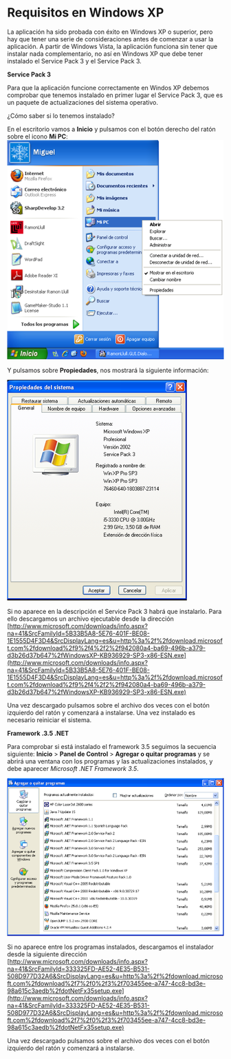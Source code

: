 # Requisitos en Windows XP

La aplicación ha sido probada con éxito en Windows XP o superior, pero hay que tener una serie de consideraciones antes de comenzar a usar la aplicación. A partir de Windows Vista, la aplicación funciona sin tener que instalar nada complementario, no así en Windows XP que debe tener instalado el Service Pack 3 y el Service Pack 3.


**Service Pack 3**

Para que la aplicación funcione correctamente en Windos XP debemos comprobar que tenemos instalado en primer lugar el Service Pack 3, que es un paquete de  actualizaciones del sistema operativo. 

¿Cómo saber si lo tenemos instalado?

En el escritorio vamos a **Inicio** y pulsamos con el botón derecho del ratón sobre el icono **Mi PC**:
![](images/req/sp3How.png)


Y pulsamos sobre **Propiedades**, nos mostrará la siguiente información:

![](images/req/propiedades.png)

Si no aparece en la descripción el Service Pack 3 habrá que instalarlo. Para ello descargamos un archivo ejecutable desde la dirección [http://www.microsoft.com/downloads/info.aspx?na=41&SrcFamilyId=5B33B5A8-5E76-401F-BE08-1E1555D4F3D4&SrcDisplayLang=es&u=http%3a%2f%2fdownload.microsoft.com%2fdownload%2f9%2f4%2f2%2f942080a4-ba69-496b-a379-d3b26d37b647%2fWindowsXP-KB936929-SP3-x86-ESN.exe](http://www.microsoft.com/downloads/info.aspx?na=41&SrcFamilyId=5B33B5A8-5E76-401F-BE08-1E1555D4F3D4&SrcDisplayLang=es&u=http%3a%2f%2fdownload.microsoft.com%2fdownload%2f9%2f4%2f2%2f942080a4-ba69-496b-a379-d3b26d37b647%2fWindowsXP-KB936929-SP3-x86-ESN.exe)

Una vez descargado pulsamos sobre el archivo dos veces con el botón izquierdo del ratón y comenzará a instalarse. Una vez instalado es necesario reiniciar el sistema.

**Framework .3.5 .NET**

Para comprobar si está instalado el framework 3.5 seguimos la secuencia siguiente:
**Inicio** > **Panel de Control** > **Agregar o quitar programas** y se abrirá una ventana con los programas y las actualizaciones instalados, y debe aparecer *Microsoft .NET Framework 3.5*.

![](images/req/frameworkInstalado.png)

Si no aparece entre los programas instalados, descargamos el instalador desde la siguiente dirección [http://www.microsoft.com/downloads/info.aspx?na=41&SrcFamilyId=333325FD-AE52-4E35-B531-508D977D32A6&SrcDisplayLang=es&u=http%3a%2f%2fdownload.microsoft.com%2fdownload%2f7%2f0%2f3%2f703455ee-a747-4cc8-bd3e-98a615c3aedb%2fdotNetFx35setup.exe](http://www.microsoft.com/downloads/info.aspx?na=41&SrcFamilyId=333325FD-AE52-4E35-B531-508D977D32A6&SrcDisplayLang=es&u=http%3a%2f%2fdownload.microsoft.com%2fdownload%2f7%2f0%2f3%2f703455ee-a747-4cc8-bd3e-98a615c3aedb%2fdotNetFx35setup.exe)

Una vez descargado pulsamos sobre el archivo dos veces con el botón izquierdo del ratón y comenzará a instalarse. 

